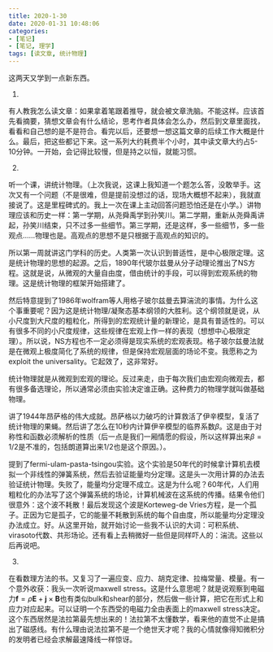```yaml
---
title: 2020-1-30
date: 2020-01-31 10:48:06
categories: 
- [笔记]
- [笔记, 理学]
tags: [读文章, 统计物理]
---
```


这两天又学到一点新东西。

<!--more-->

1.

有人教我怎么读文章：如果拿着笔跟着推导，就会被文章洗脑。不能这样。应该首先看摘要，猜想文章会有什么结论，思考作者具体会怎么办，然后到文章里面找，看看和自己想的是不是符合。看完以后，还要想一想这篇文章的后续工作大概是什么。最后，把这些都记下来。这一系列大约耗费半个小时，其中读文章大约占5-10分钟。一开始，会记得比较慢，但是持之以恒，就能习惯。

2.

听一个课，讲统计物理。（上次我说，这课上我知道一个题怎么答，没敢举手。这次又有一个问题（不是很难，但是提前没想过的话，现场大概想不起来），我就直接说了。这是里程碑式的。我上一次在课上主动回答问题恐怕还是在小学。）讲物理应该和历史一样：第一学期，从尧舜禹学到孙笑川。第二学期，重新从尧舜禹讲起，孙笑川结束，只不过多一些细节。第三学期，还是这样，多一些细节，多一些观点……物理也是。高观点的思想不是只根据于高观点的知识的。

所以第一周就讲这门学科的历史。人类第一次认识到普适性，是中心极限定理。这是统计物理的思想的起源。之后，1890年代玻尔兹曼从分子动理论推出了NS方程。这就是说，从微观的大量自由度，借由统计的手段，可以得到宏观系统的物理。这是统计物理的框架开始搭建了。

然后特意提到了1986年wolfram等人用格子玻尔兹曼去算湍流的事情。为什么这个事重要呢？因为这是统计物理/凝聚态基本纲领的大胜利。这个纲领就是说，从小尺度到大尺度的粗粒化，所得到的宏观统计量的新理论，是具有普适性的。可以有很多不同的小尺度规律，这些规律在宏观上作一样的表现（想想中心极限定理）。所以说，NS方程也不一定必须得是现实系统的宏观表现。格子玻尔兹曼法就是在微观上极度简化了系统的规律，但是保持宏观层面的场论不变。我愿称之为exploit the universality。它起效了，这非常好。

统计物理就是从微观到宏观的理论。反过来走，由于每次我们由宏观向微观去，都有很多备选理论，所以通常必须由实验决定谁正确。这种费力的物理学就叫做基础物理。

讲了1944年昂萨格的伟大成就。昂萨格以力破巧的计算救活了伊辛模型，复活了统计物理的果蝇。然后讲了怎么在10秒内计算伊辛模型的临界系数$\beta$。这是由于对称性和函数必须解析的性质（后一点是我们一厢情愿的假设，所以这样算出来$\beta=1/2$是不准的，包括朗道算出来1/2也是这个原因。）。

提到了fermi-ulam-pasta-tsingou实验。这个实验是50年代的时候拿计算机去模拟一个非线性的弹簧系统，然后去验证能量均分定理。这是头一次用计算的办法去验证统计物理。失败了，能量均分定理不成立。这是为什么呢？60年代，人们用粗粒化的办法写了这个弹簧系统的场论，计算机械波在这系统的传播。结果令他们很意外：这个波不耗散！最后发现这个波是Korteweg-de Vries方程，是一个孤子。正因为它是孤子，它的能量不耗散到系统的每个自由度，所以能量均分定理没办法成立。好。从这里开始，就开始讨论一些我不认识的大词：可积系统、virasoto代数、共形场论。还有看上去稍微好一些但是同样吓人的：湍流。这些以后再说吧。

3.

在看数理方法的书。又复习了一遍应变、应力、胡克定律、拉梅常量、模量。有一个意外收获：我头一次听说maxwell stress。这是什么意思呢？就是说观察到电磁力$\mathbf{f}=\rho \mathbf{E}+\mathbf{j} \times \mathbf{B}$也有类似bulk和shear的部分，然后做一些计算，把它在形式上和应力对应起来。可以证明一个东西受的电磁力全由表面上的maxwell stress决定。这个东西居然是法拉第最先想出来的！法拉第不太懂数学，看来他的直觉不止是搞出了磁感线。有什么理由说法拉第不是一个绝世天才呢？我的心情就像得知微积分的发明者已经会求解最速降线一样惊讶。
